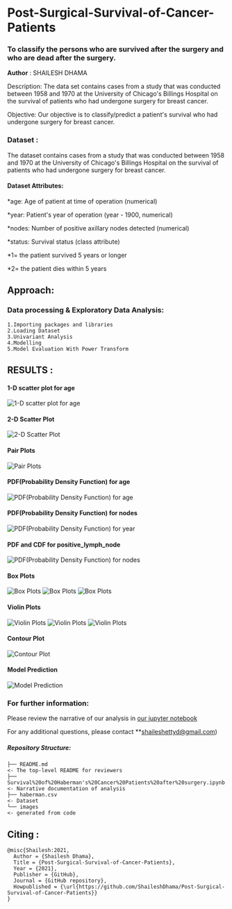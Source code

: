 # Post-Surgical-Survival-of-Cancer-Patients
### To classify the persons who are survived after the surgery and who are dead after the surgery.

**Author** : SHAILESH DHAMA

Description: The data set contains cases from a study that was conducted between 1958 and 1970 at the University of Chicago's Billings Hospital on the survival of patients who had undergone surgery for breast cancer.

Objective: Our objective is to classify/predict a patient's survival who had undergone surgery for breast cancer.

### Dataset :

The dataset contains cases from a study that was conducted between 1958 and 1970 at the University of Chicago's Billings Hospital on the survival of patients who had undergone surgery for breast cancer.

#### Dataset Attributes:

*age: Age of patient at time of operation (numerical)

*year: Patient's year of operation (year - 1900, numerical)

*nodes: Number of positive axillary nodes detected (numerical)

*status: Survival status (class attribute)

*1= the patient survived 5 years or longer

*2= the patient dies within 5 years

## Approach:

### Data processing & Exploratory Data Analysis:

    1.Importing packages and libraries
    2.Loading Dataset
    3.Univariant Analysis
    4.Modelling
    5.Model Evaluation With Power Transform
    
## RESULTS :

#### 1-D scatter plot for age
![1-D scatter plot for age](./HABER_1.png)

#### 2-D Scatter Plot
![2-D Scatter Plot](./HABER_2.png)

#### Pair Plots
![Pair Plots](./HABER_3.png)

#### PDF(Probability Density Function) for age
![PDF(Probability Density Function) for age](./HABER_4.png)

#### PDF(Probability Density Function) for nodes
![PDF(Probability Density Function) for year](./HABER_5.png)

#### PDF and CDF for positive_lymph_node
![PDF(Probability Density Function) for nodes](./HABER_6.png)

#### Box Plots
![Box Plots](./HABER_6.png)
![Box Plots](./HABER_7.png)
![Box Plots](./HABER_8.png)

#### Violin Plots
![Violin Plots](./HABER_9.png)
![Violin Plots](./HABER_10.png)
![Violin Plots](./HABER_11.png)

#### Contour Plot
![Contour Plot](./HABER_12.png)

#### Model Prediction
![Model Prediction](./HABER_16.png)

### For further information:

Please review the narrative of our analysis in [our jupyter notebook](./Survival%20of%20Haberman's%20Cancer%20Patients%20after%20surgery.ipynb)

For any additional questions, please contact **shaileshettyd@gmail.com)

##### Repository Structure:

```
├── README.md                                                                                                   <- The top-level README for reviewers
├── Survival%20of%20Haberman's%20Cancer%20Patients%20after%20surgery.ipynb                                      <- Narrative documentation of analysis
├── haberman.csv                                                                                                <- Dataset
└── images                                                                                                      <- generated from code
```
## Citing :

```
@misc{Shailesh:2021,
  Author = {Shailesh Dhama},
  Title = {Post-Surgical-Survival-of-Cancer-Patients},
  Year = {2021},
  Publisher = {GitHub},
  Journal = {GitHub repository},
  Howpublished = {\url{https://github.com/ShaileshDhama/Post-Surgical-Survival-of-Cancer-Patients}}
}
```
